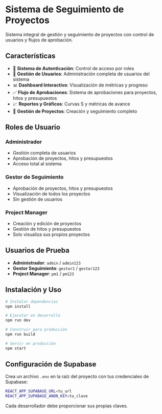# Sistema de Seguimiento de Proyectos

Sistema integral de gestión y seguimiento de proyectos con control de usuarios y flujos de aprobación.

## Características

- 🔐 **Sistema de Autenticación**: Control de acceso por roles
- 👥 **Gestión de Usuarios**: Administración completa de usuarios del sistema
- 📊 **Dashboard Interactivo**: Visualización de métricas y progreso
- ✅ **Flujo de Aprobaciones**: Sistema de aprobaciones para proyectos, hitos y presupuestos
- 📈 **Reportes y Gráficos**: Curvas S y métricas de avance
- 🎯 **Gestión de Proyectos**: Creación y seguimiento completo

## Roles de Usuario

### Administrador
- Gestión completa de usuarios
- Aprobación de proyectos, hitos y presupuestos
- Acceso total al sistema

### Gestor de Seguimiento
- Aprobación de proyectos, hitos y presupuestos
- Visualización de todos los proyectos
- Sin gestión de usuarios

### Project Manager
- Creación y edición de proyectos
- Gestión de hitos y presupuestos
- Solo visualiza sus propios proyectos

## Usuarios de Prueba

- **Administrador**: `admin` / `admin123`
- **Gestor Seguimiento**: `gestor1` / `gestor123`
- **Project Manager**: `pm1` / `pm123`

## Instalación y Uso

```bash
# Instalar dependencias
npm install

# Ejecutar en desarrollo
npm run dev

# Construir para producción
npm run build

# Servir en producción
npm start
```

## Configuración de Supabase

Crea un archivo `.env` en la raíz del proyecto con tus credenciales de Supabase:

```bash
REACT_APP_SUPABASE_URL=tu_url
REACT_APP_SUPABASE_ANON_KEY=tu_clave
```

Cada desarrollador debe proporcionar sus propias claves.
